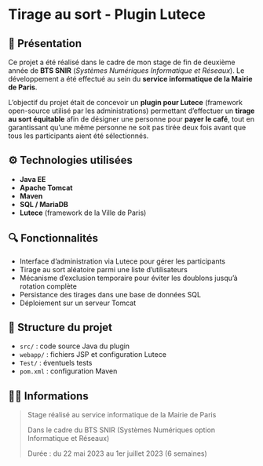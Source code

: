 # Tirage au sort - Plugin Lutece

## 📝 Présentation

Ce projet a été réalisé dans le cadre de mon stage de fin de deuxième année de **BTS SNIR** (*Systèmes Numériques Informatique et Réseaux*). Le développement a été effectué au sein du **service informatique de la Mairie de Paris**.

L’objectif du projet était de concevoir un **plugin pour Lutece** (framework open-source utilisé par les administrations) permettant d’effectuer un **tirage au sort équitable** afin de désigner une personne pour **payer le café**, tout en garantissant qu’une même personne ne soit pas tirée deux fois avant que tous les participants aient été sélectionnés.

## ⚙️ Technologies utilisées

- **Java EE**
- **Apache Tomcat**
- **Maven**
- **SQL / MariaDB**
- **Lutece** (framework de la Ville de Paris)

## 🔍 Fonctionnalités

- Interface d’administration via Lutece pour gérer les participants
- Tirage au sort aléatoire parmi une liste d’utilisateurs
- Mécanisme d’exclusion temporaire pour éviter les doublons jusqu’à rotation complète
- Persistance des tirages dans une base de données SQL
- Déploiement sur un serveur Tomcat

## 📂 Structure du projet

- `src/` : code source Java du plugin
- `webapp/` : fichiers JSP et configuration Lutece
- `Test/` : éventuels tests
- `pom.xml` : configuration Maven

## 🧑‍💻 Informations

> Stage réalisé au service informatique de la Mairie de Paris
> 
> Dans le cadre du BTS SNIR (Systèmes Numériques option Informatique et Réseaux)
> 
> Durée : du 22 mai 2023 au 1er juillet 2023 (6 semaines)
